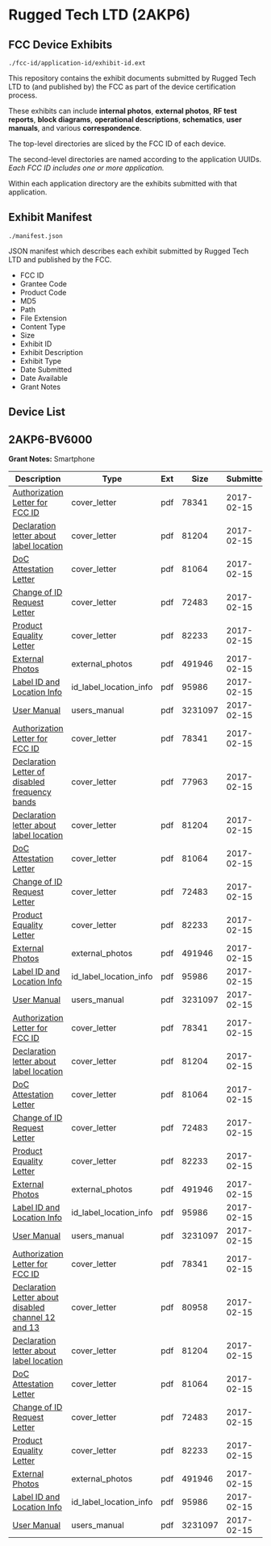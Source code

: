 # Rugged Tech LTD (2AKP6)
## FCC Device Exhibits

```
./fcc-id/application-id/exhibit-id.ext
```

This repository contains the exhibit documents submitted by Rugged Tech LTD to (and published by) the FCC as part of the device certification process.

These exhibits can include **internal photos**, **external photos**, **RF test reports**, **block diagrams**, **operational descriptions**, **schematics**, **user manuals**, and various **correspondence**.

The top-level directories are sliced by the FCC ID of each device.

The second-level directories are named according to the application UUIDs. *Each FCC ID includes one or more application.*

Within each application directory are the exhibits submitted with that application. 

## Exhibit Manifest

```
./manifest.json
```

JSON manifest which describes each exhibit submitted by Rugged Tech LTD and published by the FCC.

- FCC ID
- Grantee Code
- Product Code
- MD5
- Path
- File Extension
- Content Type
- Size
- Exhibit ID
- Exhibit Description
- Exhibit Type
- Date Submitted
- Date Available
- Grant Notes

## Device List
## 2AKP6-BV6000
**Grant Notes:** Smartphone

| Description | Type | Ext | Size | Submitted | Available |
| ----------- | ---- | --- | ---- | --------- | --------- |
| [Authorization Letter for FCC ID](2AKP6-BV6000/f8d41f6e9cb4c7c50ed7054a10966365/3284964.pdf) | cover_letter | pdf | 78341 | 2017-02-15 | 2017-02-15 |
| [Declaration letter about label location](2AKP6-BV6000/f8d41f6e9cb4c7c50ed7054a10966365/3284966.pdf) | cover_letter | pdf | 81204 | 2017-02-15 | 2017-02-15 |
| [DoC Attestation Letter](2AKP6-BV6000/f8d41f6e9cb4c7c50ed7054a10966365/3284967.pdf) | cover_letter | pdf | 81064 | 2017-02-15 | 2017-02-15 |
| [Change of ID Request Letter](2AKP6-BV6000/f8d41f6e9cb4c7c50ed7054a10966365/3284970.pdf) | cover_letter | pdf | 72483 | 2017-02-15 | 2017-02-15 |
| [Product Equality Letter](2AKP6-BV6000/f8d41f6e9cb4c7c50ed7054a10966365/3284971.pdf) | cover_letter | pdf | 82233 | 2017-02-15 | 2017-02-15 |
| [External Photos](2AKP6-BV6000/f8d41f6e9cb4c7c50ed7054a10966365/3284968.pdf) | external_photos | pdf | 491946 | 2017-02-15 | 2017-02-15 |
| [Label ID and Location Info](2AKP6-BV6000/f8d41f6e9cb4c7c50ed7054a10966365/3284969.pdf) | id_label_location_info | pdf | 95986 | 2017-02-15 | 2017-02-15 |
| [User Manual](2AKP6-BV6000/f8d41f6e9cb4c7c50ed7054a10966365/3284972.pdf) | users_manual | pdf | 3231097 | 2017-02-15 | 2017-02-15 |
| [Authorization Letter for FCC ID](2AKP6-BV6000/2147640a27474b022193ca36453a79d0/3284964.pdf) | cover_letter | pdf | 78341 | 2017-02-15 | 2017-02-15 |
| [Declaration Letter of disabled frequency bands](2AKP6-BV6000/2147640a27474b022193ca36453a79d0/3284965.pdf) | cover_letter | pdf | 77963 | 2017-02-15 | 2017-02-15 |
| [Declaration letter about label location](2AKP6-BV6000/2147640a27474b022193ca36453a79d0/3284966.pdf) | cover_letter | pdf | 81204 | 2017-02-15 | 2017-02-15 |
| [DoC Attestation Letter](2AKP6-BV6000/2147640a27474b022193ca36453a79d0/3284967.pdf) | cover_letter | pdf | 81064 | 2017-02-15 | 2017-02-15 |
| [Change of ID Request Letter](2AKP6-BV6000/2147640a27474b022193ca36453a79d0/3284970.pdf) | cover_letter | pdf | 72483 | 2017-02-15 | 2017-02-15 |
| [Product Equality Letter](2AKP6-BV6000/2147640a27474b022193ca36453a79d0/3284971.pdf) | cover_letter | pdf | 82233 | 2017-02-15 | 2017-02-15 |
| [External Photos](2AKP6-BV6000/2147640a27474b022193ca36453a79d0/3284968.pdf) | external_photos | pdf | 491946 | 2017-02-15 | 2017-02-15 |
| [Label ID and Location Info](2AKP6-BV6000/2147640a27474b022193ca36453a79d0/3284969.pdf) | id_label_location_info | pdf | 95986 | 2017-02-15 | 2017-02-15 |
| [User Manual](2AKP6-BV6000/2147640a27474b022193ca36453a79d0/3284972.pdf) | users_manual | pdf | 3231097 | 2017-02-15 | 2017-02-15 |
| [Authorization Letter for FCC ID](2AKP6-BV6000/8a3457039dfe48ccc62909a8a8c3803c/3284964.pdf) | cover_letter | pdf | 78341 | 2017-02-15 | 2017-02-15 |
| [Declaration letter about label location](2AKP6-BV6000/8a3457039dfe48ccc62909a8a8c3803c/3284966.pdf) | cover_letter | pdf | 81204 | 2017-02-15 | 2017-02-15 |
| [DoC Attestation Letter](2AKP6-BV6000/8a3457039dfe48ccc62909a8a8c3803c/3284967.pdf) | cover_letter | pdf | 81064 | 2017-02-15 | 2017-02-15 |
| [Change of ID Request Letter](2AKP6-BV6000/8a3457039dfe48ccc62909a8a8c3803c/3284970.pdf) | cover_letter | pdf | 72483 | 2017-02-15 | 2017-02-15 |
| [Product Equality Letter](2AKP6-BV6000/8a3457039dfe48ccc62909a8a8c3803c/3284971.pdf) | cover_letter | pdf | 82233 | 2017-02-15 | 2017-02-15 |
| [External Photos](2AKP6-BV6000/8a3457039dfe48ccc62909a8a8c3803c/3284968.pdf) | external_photos | pdf | 491946 | 2017-02-15 | 2017-02-15 |
| [Label ID and Location Info](2AKP6-BV6000/8a3457039dfe48ccc62909a8a8c3803c/3284969.pdf) | id_label_location_info | pdf | 95986 | 2017-02-15 | 2017-02-15 |
| [User Manual](2AKP6-BV6000/8a3457039dfe48ccc62909a8a8c3803c/3284972.pdf) | users_manual | pdf | 3231097 | 2017-02-15 | 2017-02-15 |
| [Authorization Letter for FCC ID](2AKP6-BV6000/5a8008f1f501fc326827dc41e1ef135b/3284964.pdf) | cover_letter | pdf | 78341 | 2017-02-15 | 2017-02-15 |
| [Declaration Letter about disabled channel 12 and 13](2AKP6-BV6000/5a8008f1f501fc326827dc41e1ef135b/3285025.pdf) | cover_letter | pdf | 80958 | 2017-02-15 | 2017-02-15 |
| [Declaration letter about label location](2AKP6-BV6000/5a8008f1f501fc326827dc41e1ef135b/3284966.pdf) | cover_letter | pdf | 81204 | 2017-02-15 | 2017-02-15 |
| [DoC Attestation Letter](2AKP6-BV6000/5a8008f1f501fc326827dc41e1ef135b/3284967.pdf) | cover_letter | pdf | 81064 | 2017-02-15 | 2017-02-15 |
| [Change of ID Request Letter](2AKP6-BV6000/5a8008f1f501fc326827dc41e1ef135b/3284970.pdf) | cover_letter | pdf | 72483 | 2017-02-15 | 2017-02-15 |
| [Product Equality Letter](2AKP6-BV6000/5a8008f1f501fc326827dc41e1ef135b/3284971.pdf) | cover_letter | pdf | 82233 | 2017-02-15 | 2017-02-15 |
| [External Photos](2AKP6-BV6000/5a8008f1f501fc326827dc41e1ef135b/3284968.pdf) | external_photos | pdf | 491946 | 2017-02-15 | 2017-02-15 |
| [Label ID and Location Info](2AKP6-BV6000/5a8008f1f501fc326827dc41e1ef135b/3284969.pdf) | id_label_location_info | pdf | 95986 | 2017-02-15 | 2017-02-15 |
| [User Manual](2AKP6-BV6000/5a8008f1f501fc326827dc41e1ef135b/3284972.pdf) | users_manual | pdf | 3231097 | 2017-02-15 | 2017-02-15 |

